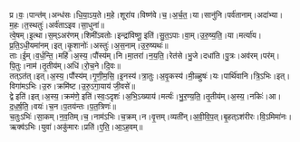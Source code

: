 

  
प्र।वः॒।पान्त॑म्।अन्ध॑सः।धि॒या॒ऽय॒ते।म॒हे।शूरा॑य।विष्ण॑वे।च॒।अ॒र्च॒त॒।या।सानु॑नि।पर्व॑तानाम्।अदा॑भ्या।म॒हः।त॒स्थतुः॑।अर्व॑ताऽइव।सा॒धुना॑॥  
त्वे॒षम्।इ॒त्था।स॒म्ऽअर॑णम्।शिमी॑ऽवतोः।इन्द्रा॑विष्णू॒ इति॑।सु॒त॒ऽपाः।वा॒म्।उ॒रु॒ष्य॒ति॒।या।मर्त्या॑य।प्र॒ति॒ऽधी॒यमा॑नम्।इत्।कृ॒शानोः॑।अस्तुः॑।अ॒स॒नाम्।उ॒रु॒ष्यथः॑॥  
ताः।ई॒म्।व॒र्ध॒न्ति॒।महि॑।अ॒स्य॒।पौंस्य॑म्।नि।मा॒तरा॑।न॒य॒ति॒।रेत॑से।भु॒जे।दधा॑ति।पु॒त्रः।अव॑रम्।पर॑म्।पि॒तुः।नाम॑।तृ॒तीय॑म्।अधि॑।रो॒च॒ने।दि॒वः॥  
तत्ऽत॑त्।इत्।अ॒स्य॒।पौंस्य॑म्।गृ॒णी॒म॒सि॒।इ॒नस्य॑।त्रा॒तुः।अ॒वृ॒कस्य॑।मी॒ळ्हुषः॑।यः।पार्थि॑वानि।त्रि॒ऽभिः।इत्।विगा॑मऽभिः।उ॒रु।क्रमि॑ष्ट।उ॒रु॒ऽगा॒याय॑ जी॒वसे॑॥  
द्वे इति॑।इत्।अ॒स्य॒।क्रम॑णे॒ इति॑।स्वः॒ऽदृशः॑।अ॒भि॒ऽख्याय॑।मर्त्यः॑।भु॒र॒ण्य॒ति॒।तृ॒तीय॑म्।अ॒स्य॒।नकिः॑।आ।द॒ध॒र्ष॒ति॒।वयः॑।च॒न।प॒तय॑न्तः।प॒त॒त्रिणः॑॥  
च॒तुःऽभिः॑।सा॒कम्।न॒व॒तिम्।च॒।नाम॑ऽभिः।च॒क्रम्।न।वृ॒त्तम्।व्यती॑न्।अ॒वी॒वि॒प॒त्।बृ॒हत्ऽश॑रीरः।वि॒ऽमिमा॑नः।ऋक्व॑ऽभिः।युवा॑।अकु॑मारः।प्रति॑।ए॒ति॒।आ॒ऽह॒वम्॥  
